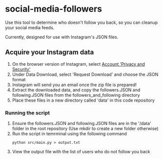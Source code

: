 # social-media-followers
Use this tool to determine who doesn't follow you back, so you can cleanup your social media feeds.

Currently, designed for use with Instagram's JSON files.

## Acquire your Instagram data
1. On the browser version of Instagram, select [Account 'Privacy and Security'](https://www.instagram.com/accounts/privacy_and_security/)
2. Under Data Download, select 'Request Download' and choose the JSON format
3. Instagram will send you an email once the zip file is prepared!
4. Extract the downloaded data, and copy the followers.JSON and following.JSON files from the followers_and_following directory
5. Place these files in a new directory called 'data' in this code repository

### Running the script
1. Ensure the followers.JSON and following.JSON files are in the '/data' folder in the root repository (Use mkdir to create a new folder otherwise)
2. Run the script in temrminal using the following command
   ``` 
   python src/main.py > output.txt
   ```
3. View the output file with the list of users who do not follow you back
